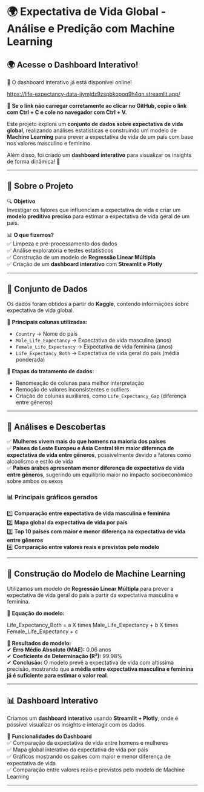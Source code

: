 # 🌍 Expectativa de Vida Global - Análise e Predição com Machine Learning

## 🌍 Acesse o Dashboard Interativo!

🔗 O dashboard interativo já está disponível online!  

https://life-expectancy-data-jiymjdz9zspbkopoq9h4qn.streamlit.app/

📌 **Se o link não carregar corretamente ao clicar no GitHub, copie o link com Ctrl + C e cole no navegador com Ctrl + V.**

Este projeto explora um **conjunto de dados sobre expectativa de vida global**, realizando análises estatísticas e construindo um modelo de **Machine Learning** para prever a expectativa de vida de um país com base nos valores masculino e feminino.  

Além disso, foi criado um **dashboard interativo** para visualizar os insights de forma dinâmica! 🚀  

---

## 📌 **Sobre o Projeto**
🔍 **Objetivo**  
Investigar os fatores que influenciam a expectativa de vida e criar um **modelo preditivo preciso** para estimar a expectativa de vida geral de um país.

📊 **O que fizemos?**  
✅ Limpeza e pré-processamento dos dados  
✅ Análise exploratória e testes estatísticos  
✅ Construção de um modelo de **Regressão Linear Múltipla**  
✅ Criação de um **dashboard interativo** com **Streamlit e Plotly**  

---

## 📂 **Conjunto de Dados**
Os dados foram obtidos a partir do **Kaggle**, contendo informações sobre expectativa de vida global.  

📌 **Principais colunas utilizadas:**  
- `Country` → Nome do país  
- `Male_Life_Expectancy` → Expectativa de vida masculina (anos)  
- `Female_Life_Expectancy` → Expectativa de vida feminina (anos)  
- `Life_Expectancy_Both` → Expectativa de vida geral do país (média ponderada)  

📌 **Etapas do tratamento de dados:**  
- Renomeação de colunas para melhor interpretação  
- Remoção de valores inconsistentes e outliers  
- Criação de colunas auxiliares, como `Life_Expectancy_Gap` (diferença entre gêneros)  

---

## 🔬 **Análises e Descobertas**
✅ **Mulheres vivem mais do que homens na maioria dos países**  
✅ **Países do Leste Europeu e Ásia Central têm maior diferença de expectativa de vida entre gêneros**, possivelmente devido a fatores como alcoolismo e estilo de vida  
✅ **Países árabes apresentam menor diferença de expectativa de vida entre gêneros**, sugerindo um equilíbrio maior no impacto socioeconômico sobre ambos os sexos  

### 📊 **Principais gráficos gerados**
1️⃣ **Comparação entre expectativa de vida masculina e feminina**  
2️⃣ **Mapa global da expectativa de vida por país**  
3️⃣ **Top 10 países com maior e menor diferença na expectativa de vida entre gêneros**  
4️⃣ **Comparação entre valores reais e previstos pelo modelo**  

---

## 🧠 **Construção do Modelo de Machine Learning**
Utilizamos um modelo de **Regressão Linear Múltipla** para prever a expectativa de vida geral do país a partir da expectativa masculina e feminina.  

📌 **Equação do modelo:**  

Life_Expectancy_Both = a X times Male_Life_Expectancy + b X times Female_Life_Expectancy + c


📌 **Resultados do modelo:**  
✔ **Erro Médio Absoluto (MAE):** 0.06 anos  
✔ **Coeficiente de Determinação (R²):** 99.98%  
✔ **Conclusão:** O modelo prevê a expectativa de vida com altíssima precisão, mostrando que **a média entre expectativa masculina e feminina já é suficiente para estimar o valor real**.

---

## 📊 **Dashboard Interativo**
Criamos um **dashboard interativo** usando **Streamlit + Plotly**, onde é possível visualizar os insights e interagir com os dados.

🔹 **Funcionalidades do Dashboard**  
✅ Comparação da expectativa de vida entre homens e mulheres  
✅ Mapa global interativo da expectativa de vida por país  
✅ Gráficos mostrando os países com maior e menor diferença de expectativa de vida  
✅ Comparação entre valores reais e previstos pelo modelo de Machine Learning  

---
